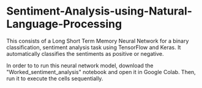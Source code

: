 # Sentiment-Analysis-using-Natural-Language-Processing
This consists of a Long Short Term Memory Neural Network for a binary classification, sentiment analysis task using TensorFlow and Keras. It automatically classifies the sentiments as positive or negative.

In order to to run this neural network model, download the "Worked_sentiment_analysis" notebook and open it in Google Colab. Then, run it to execute the cells sequentially.
